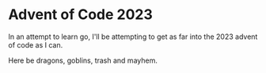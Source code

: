 # Advent of Code 2023

In an attempt to learn go, I'll be attempting to get as far into the 2023 advent of code as I can.

Here be dragons, goblins, trash and mayhem.
